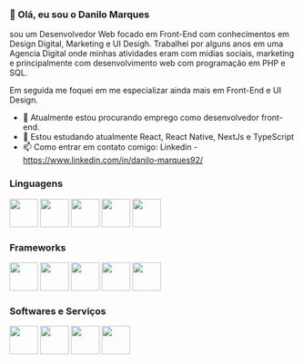 ### 👋 Olá, eu sou o Danilo Marques

sou um Desenvolvedor Web focado em Front-End com conhecimentos em Design Digital, Marketing e UI Desigh.
Trabalhei por alguns anos em uma Agencia Digital onde minhas atividades eram com midias sociais, marketing e principalmente com desenvolvimento web com programação em PHP e SQL.

Em seguida me foquei em me especializar ainda mais em Front-End e UI Design.

- 🔭 Atualmente estou procurando emprego como desenvolvedor front-end.
- 🌱 Estou estudando atualmente React, React Native, NextJs e TypeScript
- 📫 Como entrar em contato comigo: Linkedin - https://www.linkedin.com/in/danilo-marques92/

### Linguagens

<img src="https://cdn.jsdelivr.net/gh/devicons/devicon/icons/html5/html5-original.svg" width="50" height="50"/> <img src="https://cdn.jsdelivr.net/gh/devicons/devicon/icons/css3/css3-original.svg" width="50" height="50"/> <img src="https://cdn.jsdelivr.net/gh/devicons/devicon/icons/javascript/javascript-original.svg" width="50" height="50"/> <img src="https://cdn.jsdelivr.net/gh/devicons/devicon/icons/mysql/mysql-original-wordmark.svg" width="50" height="50"/> <img src="https://cdn.jsdelivr.net/gh/devicons/devicon/icons/php/php-original.svg" width="50" height="50"/>

### Frameworks

<img src="https://cdn.jsdelivr.net/gh/devicons/devicon/icons/react/react-original.svg" width="50" height="50"/> <img src="https://cdn.jsdelivr.net/gh/devicons/devicon/icons/nextjs/nextjs-original.svg" width="50" height="50"/> <img src="https://cdn.jsdelivr.net/gh/devicons/devicon/icons/nodejs/nodejs-original-wordmark.svg" width="50" height="50"/> <img src="https://cdn.jsdelivr.net/gh/devicons/devicon/icons/bootstrap/bootstrap-original.svg" width="50" height="50"/> <img src="https://cdn.jsdelivr.net/gh/devicons/devicon/icons/wordpress/wordpress-original.svg" width="50" height="50"/>

### Softwares e Serviços

<img src="https://cdn.jsdelivr.net/gh/devicons/devicon/icons/photoshop/photoshop-plain.svg" width="50" height="50"/> <img src="https://cdn.jsdelivr.net/gh/devicons/devicon/icons/illustrator/illustrator-plain.svg" width="50" height="50"/> <img src="https://cdn.jsdelivr.net/gh/devicons/devicon/icons/figma/figma-original.svg" width="50" height="50"/> <img src="https://cdn.jsdelivr.net/gh/devicons/devicon/icons/vscode/vscode-original.svg" width="50" height="50"/>
          
          
<!--
**DanMarq/DanMarq** is a ✨ _special_ ✨ repository because its `README.md` (this file) appears on your GitHub profile.
-->
